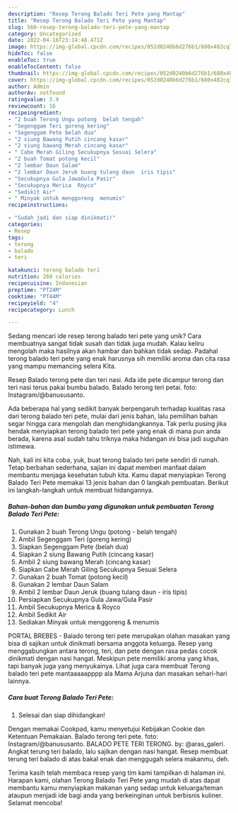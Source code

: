 ```yaml
---
description: "Resep Terong Balado Teri Pete yang Mantap"
title: "Resep Terong Balado Teri Pete yang Mantap"
slug: 560-resep-terong-balado-teri-pete-yang-mantap
category: Uncategorized
date: 2022-04-16T23:14:48.471Z
image: https://img-global.cpcdn.com/recipes/052d0240b6d276b1/680x482cq70/terong-balado-teri-pete-foto-resep-utama.jpg
hideToc: false
enableToc: true
enableTocContent: false
thumbnail: https://img-global.cpcdn.com/recipes/052d0240b6d276b1/680x482cq70/terong-balado-teri-pete-foto-resep-utama.jpg
cover: https://img-global.cpcdn.com/recipes/052d0240b6d276b1/680x482cq70/terong-balado-teri-pete-foto-resep-utama.jpg
author: Admin
authorAv: notfound
ratingvalue: 3.9
reviewcount: 16
recipeingredient:
- "2 buah Terong Ungu potong  belah tengah"
- "Segenggam Teri goreng kering"
- "Segenggam Pete belah dua"
- "2 siung Bawang Putih cincang kasar"
- "2 siung bawang Merah cincang kasar"
- " Cabe Merah Giling Secukupnya Sesuai Selera"
- "2 buah Tomat potong kecil"
- "2 lembar Daun Salam"
- "2 lembar Daun Jeruk buang tulang daun  iris tipis"
- "Secukupnya Gula JawaGula Pasir"
- "Secukupnya Merica  Royco"
- "Sedikit Air"
- " Minyak untuk menggoreng  menumis"
recipeinstructions:

- "Sudah jadi dan siap dinikmati!"
categories:
- Resep
tags:
- terong
- balado
- teri

katakunci: terong balado teri 
nutrition: 269 calories
recipecuisine: Indonesian
preptime: "PT24M"
cooktime: "PT44M"
recipeyield: "4"
recipecategory: Lunch

---
```





Sedang mencari ide resep terong balado teri pete yang unik? Cara membuatnya sangat tidak susah dan tidak juga mudah. Kalau keliru mengolah maka hasilnya akan hambar dan bahkan tidak sedap. Padahal terong balado teri pete yang enak harusnya sih memiliki aroma dan cita rasa yang mampu memancing selera Kita.





Resep Balado terong pete dan teri nasi. Ada ide pete dicampur terong dan teri nasi terus pakai bumbu balado. Balado terong teri petai. foto: Instagram/@banususanto.

Ada beberapa hal yang sedikit banyak berpengaruh terhadap kualitas rasa dari terong balado teri pete, mulai dari jenis bahan, lalu pemilihan bahan segar hingga cara mengolah dan menghidangkannya. Tak perlu pusing jika hendak menyiapkan terong balado teri pete yang enak di mana pun anda berada, karena asal sudah tahu triknya maka hidangan ini bisa jadi suguhan istimewa.






Nah, kali ini kita coba, yuk, buat terong balado teri pete sendiri di rumah. Tetap berbahan sederhana, sajian ini dapat memberi manfaat dalam membantu menjaga kesehatan tubuh kita. Kamu dapat menyiapkan Terong Balado Teri Pete memakai 13 jenis bahan dan 0 langkah pembuatan. Berikut ini langkah-langkah untuk membuat hidangannya.

<!--inarticleads1-->

##### Bahan-bahan dan bumbu yang digunakan untuk pembuatan Terong Balado Teri Pete:

1. Gunakan 2 buah Terong Ungu (potong - belah tengah)
1. Ambil Segenggam Teri (goreng kering)
1. Siapkan Segenggam Pete (belah dua)
1. Siapkan 2 siung Bawang Putih (cincang kasar)
1. Ambil 2 siung bawang Merah (cincang kasar)
1. Siapkan  Cabe Merah Giling Secukupnya Sesuai Selera
1. Gunakan 2 buah Tomat (potong kecil)
1. Gunakan 2 lembar Daun Salam
1. Ambil 2 lembar Daun Jeruk (buang tulang daun - iris tipis)
1. Persiapkan Secukupnya Gula Jawa/Gula Pasir
1. Ambil Secukupnya Merica &amp; Royco
1. Ambil Sedikit Air
1. Sediakan  Minyak untuk menggoreng &amp; menumis


PORTAL BREBES - Balado terong teri pete merupakan olahan masakan yang bisa di sajikan untuk dinikmati bersama anggota keluarga. Resep yang menggabungkan antara terong, teri, dan pete dengan rasa pedas cocok dinikmati dengan nasi hangat. Meskipun pete memiliki aroma yang khas, tapi banyak juga yang menyukainya. Lihat juga cara membuat Terong balado teri pete mantaaaaapppp ala Mama Arjuna dan masakan sehari-hari lainnya. 

<!--inarticleads2-->

##### Cara buat Terong Balado Teri Pete:


1. Selesai dan siap dihidangkan!

Dengan memakai Cookpad, kamu menyetujui Kebijakan Cookie dan Ketentuan Pemakaian. Balado terong teri pete. foto: Instagram/@banususanto. BALADO PETE TERI TERONG. by: @aras_galeri. Angkat terung teri balado, lalu sajikan dengan nasi hangat. Resep membuat terung teri balado di atas bakal enak dan menggugah selera makanmu, deh. 

Terima kasih telah membaca resep yang tim kami tampilkan di halaman ini. Harapan kami, olahan Terong Balado Teri Pete yang mudah di atas dapat membantu kamu menyiapkan makanan yang sedap untuk keluarga/teman ataupun menjadi ide bagi anda yang berkeinginan untuk berbisnis kuliner. Selamat mencoba!
